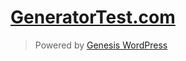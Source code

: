 [GeneratorTest.com][generatortest.com]
======================================

> Powered by [Genesis WordPress ][genesis-wordpress]


[generatortest.com]: http://generatortest.com/
[genesis-wordpress]: https://github.com/genesis/wordpress/
